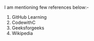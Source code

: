 I am mentioning few references below:-
1. GitHub Learning
2. CodewithC
3. Geeksforgeeks
4. Wikipedia
